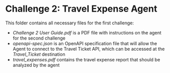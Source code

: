 # Challenge 2: Travel Expense Agent

This folder contains all necessary files for the first challenge:
- *Challenge 2 User Guide.pdf* is a PDF file with instructions on the agent for the second challenge
- *openapi-spec.json* is an OpenAPI specification file that will allow the Agent to connect to the Travel Ticket API, which can be accessed at the *Travel_Ticket* destination
- *travel_expenses.pdf* contains the travel expense report that should be analyzed by the agent
